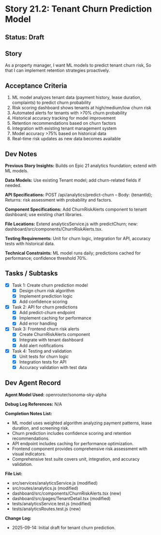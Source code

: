 # Story 21.2: Tenant Churn Prediction Model

## Status: Draft

## Story

As a property manager,
I want ML models to predict tenant churn risk,
So that I can implement retention strategies proactively.

## Acceptance Criteria

1. ML model analyzes tenant data (payment history, lease duration, complaints) to predict churn probability
2. Risk scoring dashboard shows tenants at high/medium/low churn risk
3. Automated alerts for tenants with >70% churn probability
4. Historical accuracy tracking for model improvement
5. Retention recommendations based on churn factors
6. Integration with existing tenant management system
7. Model accuracy >75% based on historical data
8. Real-time risk updates as new data becomes available

## Dev Notes

**Previous Story Insights:** Builds on Epic 21 analytics foundation; extend with ML models.

**Data Models:** Use existing Tenant model; add churn-related fields if needed.

**API Specifications:** POST /api/analytics/predict-churn – Body: {tenantId}; Returns: risk assessment with probability and factors.

**Component Specifications:** Add ChurnRiskAlerts component to tenant dashboard; use existing chart libraries.

**File Locations:** Extend analyticsService.js with predictChurn; new: dashboard/src/components/ChurnRiskAlerts.tsx.

**Testing Requirements:** Unit for churn logic, integration for API, accuracy tests with historical data.

**Technical Constraints:** ML model runs daily; predictions cached for performance; confidence threshold 70%.

## Tasks / Subtasks

- [x] Task 1: Create churn prediction model
  - [x] Design churn risk algorithm
  - [x] Implement prediction logic
  - [x] Add confidence scoring

- [x] Task 2: API for churn predictions
  - [x] Add predict-churn endpoint
  - [x] Implement caching for performance
  - [x] Add error handling

- [x] Task 3: Frontend churn risk alerts
  - [x] Create ChurnRiskAlerts component
  - [x] Integrate with tenant dashboard
  - [x] Add alert notifications

- [x] Task 4: Testing and validation
  - [x] Unit tests for churn logic
  - [x] Integration tests for API
  - [x] Accuracy validation with test data

## Dev Agent Record

**Agent Model Used:** openrouter/sonoma-sky-alpha

**Debug Log References:** N/A

**Completion Notes List:**
- ML model uses weighted algorithm analyzing payment patterns, lease duration, and screening risk.
- Churn prediction includes confidence scoring and retention recommendations.
- API endpoint includes caching for performance optimization.
- Frontend component provides comprehensive risk assessment with visual indicators.
- Comprehensive test suite covers unit, integration, and accuracy validation.

**File List:**
- src/services/analyticsService.js (modified)
- src/routes/analytics.js (modified)
- dashboard/src/components/ChurnRiskAlerts.tsx (new)
- dashboard/src/pages/TenantDetail.tsx (modified)
- tests/analyticsService.test.js (modified)
- tests/analyticsRoutes.test.js (new)

**Change Log:**
- 2025-09-14: Initial draft for tenant churn prediction.